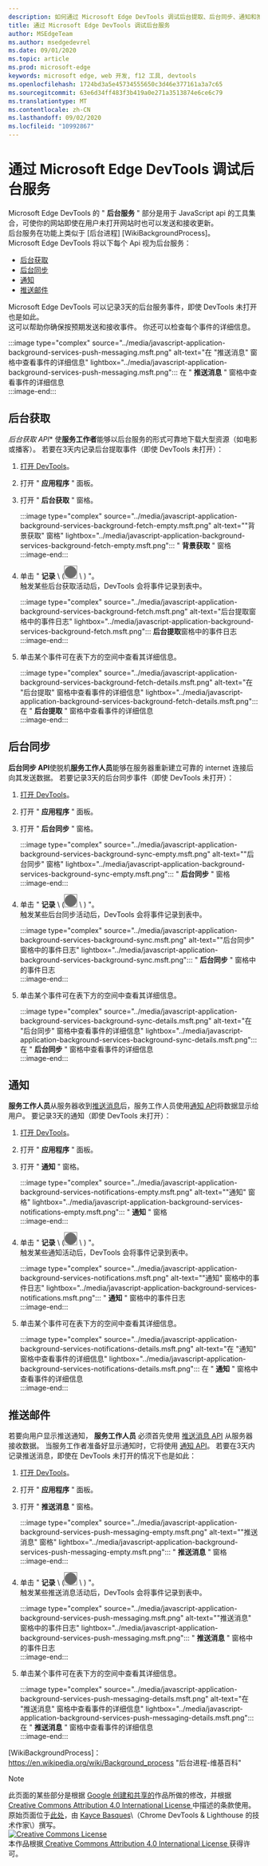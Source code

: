 ```yaml
---
description: 如何通过 Microsoft Edge DevTools 调试后台提取、后台同步、通知和推送消息。
title: 通过 Microsoft Edge DevTools 调试后台服务
author: MSEdgeTeam
ms.author: msedgedevrel
ms.date: 09/01/2020
ms.topic: article
ms.prod: microsoft-edge
keywords: microsoft edge, web 开发, f12 工具, devtools
ms.openlocfilehash: 1724bd3a5e45734555650c3d46e377161a3a7c65
ms.sourcegitcommit: 63e6d34ff483f3b419a0e271a3513874e6ce6c79
ms.translationtype: MT
ms.contentlocale: zh-CN
ms.lasthandoff: 09/02/2020
ms.locfileid: "10992867"
---
```

<!-- Copyright Kayce Basques 
   Licensed under the Apache License, Version 2.0 (the "License");
   you may not use this file except in compliance with the License.
   You may obtain a copy of the License at

       https://www.apache.org/licenses/LICENSE-2.0
       
   Unless required by applicable law or agreed to in writing, software
   distributed under the License is distributed on an "AS IS" BASIS,
   WITHOUT WARRANTIES OR CONDITIONS OF ANY KIND, either express or implied.
   See the License for the specific language governing permissions and
   limitations under the License.  -->  





# 通过 Microsoft Edge DevTools 调试后台服务   



Microsoft Edge DevTools 的 " **后台服务** " 部分是用于 JavaScript api 的工具集合，可使你的网站即使在用户未打开网站时也可以发送和接收更新。  
后台服务在功能上类似于 [后台进程] [WikiBackgroundProcess]。  
Microsoft Edge DevTools 将以下每个 Api 视为后台服务：  

*   [后台获取](#background-fetch)  
*   [后台同步](#background-sync)  
*   [通知](#notifications)  
*   [推送邮件](#push-messages)  
    
Microsoft Edge DevTools 可以记录3天的后台服务事件，即使 DevTools 未打开也是如此。  
这可以帮助你确保按预期发送和接收事件。  你还可以检查每个事件的详细信息。  

:::image type="complex" source="../media/javascript-application-background-services-push-messaging.msft.png" alt-text="在 "推送消息" 窗格中查看事件的详细信息" lightbox="../media/javascript-application-background-services-push-messaging.msft.png":::
   在 " **推送消息** " 窗格中查看事件的详细信息  
:::image-end:::  

## 后台获取   

*后台获取 API** 使**服务工作者**能够以后台服务的形式可靠地下载大型资源（如电影或播客）。  若要在3天内记录后台提取事件（即使 DevTools 未打开）：  

<!--Todo: add background fetch api section when available -->  

1.  [打开 DevTools][OpenDevTools]。  
1.  打开 " **应用程序** " 面板。  
1.  打开 " **后台获取** " 窗格。  
    
    :::image type="complex" source="../media/javascript-application-background-services-background-fetch-empty.msft.png" alt-text=""背景获取" 窗格" lightbox="../media/javascript-application-background-services-background-fetch-empty.msft.png":::
       " **背景获取** " 窗格  
    :::image-end:::  
    
1.  单击 " **记录** \ (![ 记录 ][ImageRecordIcon] \ ) "。  
   触发某些后台获取活动后，DevTools 会将事件记录到表中。  
    
    :::image type="complex" source="../media/javascript-application-background-services-background-fetch.msft.png" alt-text="后台提取窗格中的事件日志" lightbox="../media/javascript-application-background-services-background-fetch.msft.png":::
       **后台提取**窗格中的事件日志  
    :::image-end:::  
    
1.  单击某个事件可在表下方的空间中查看其详细信息。  
    
    :::image type="complex" source="../media/javascript-application-background-services-background-fetch-details.msft.png" alt-text="在 "后台提取" 窗格中查看事件的详细信息" lightbox="../media/javascript-application-background-services-background-fetch-details.msft.png":::
       在 " **后台提取** " 窗格中查看事件的详细信息  
    :::image-end:::  
    
## 后台同步   

**后台同步 API**使脱机**服务工作人员**能够在服务器重新建立可靠的 internet 连接后向其发送数据。  若要记录3天的后台同步事件（即使 DevTools 未打开）：  

<!--Todo: add background sync api section when available -->  

1.  [打开 DevTools][OpenDevTools]。  
1.  打开 " **应用程序** " 面板。  
1.  打开 " **后台同步** " 窗格。  
    
    :::image type="complex" source="../media/javascript-application-background-services-background-sync-empty.msft.png" alt-text=""后台同步" 窗格" lightbox="../media/javascript-application-background-services-background-sync-empty.msft.png":::
       " **后台同步** " 窗格  
    :::image-end:::  
    
1.  单击 " **记录** \ (![ 记录 ][ImageRecordIcon] \ ) "。  
   触发某些后台同步活动后，DevTools 会将事件记录到表中。  
    
    :::image type="complex" source="../media/javascript-application-background-services-background-sync.msft.png" alt-text=""后台同步" 窗格中的事件日志" lightbox="../media/javascript-application-background-services-background-sync.msft.png":::
       " **后台同步** " 窗格中的事件日志  
    :::image-end:::  
    
1.  单击某个事件可在表下方的空间中查看其详细信息。  
    
    :::image type="complex" source="../media/javascript-application-background-services-background-sync-details.msft.png" alt-text="在 "后台同步" 窗格中查看事件的详细信息" lightbox="../media/javascript-application-background-services-background-sync-details.msft.png":::
       在 " **后台同步** " 窗格中查看事件的详细信息  
    :::image-end:::  
    
## 通知 

**服务工作人员**从服务器收到[推送消息][MDNPush]后，服务工作人员使用[通知 API][MDNNotifications]将数据显示给用户。  要记录3天的通知（即使 DevTools 未打开）：  

1.  [打开 DevTools][OpenDevTools]。  
1.  打开 " **应用程序** " 面板。  
1.  打开 " **通知** " 窗格。  
    
    :::image type="complex" source="../media/javascript-application-background-services-notifications-empty.msft.png" alt-text=""通知" 窗格" lightbox="../media/javascript-application-background-services-notifications-empty.msft.png":::
       " **通知** " 窗格  
    :::image-end:::  
    
1.  单击 " **记录** \ (![ 记录 ][ImageRecordIcon] \ ) "。  
   触发某些通知活动后，DevTools 会将事件记录到表中。  
    
    :::image type="complex" source="../media/javascript-application-background-services-notifications.msft.png" alt-text=""通知" 窗格中的事件日志" lightbox="../media/javascript-application-background-services-notifications.msft.png":::
       " **通知** " 窗格中的事件日志  
    :::image-end:::  
    
1.  单击某个事件可在表下方的空间中查看其详细信息。  
    
    :::image type="complex" source="../media/javascript-application-background-services-notifications-details.msft.png" alt-text="在 "通知" 窗格中查看事件的详细信息" lightbox="../media/javascript-application-background-services-notifications-details.msft.png":::
       在 " **通知** " 窗格中查看事件的详细信息  
    :::image-end:::  
    
## 推送邮件 

若要向用户显示推送通知， **服务工作人员** 必须首先使用 [推送消息 API][MDNPush] 从服务器接收数据。  当服务工作者准备好显示通知时，它将使用 [通知 API][MDNNotifications]。  若要在3天内记录推送消息，即使在 DevTools 未打开的情况下也是如此：  

1.  [打开 DevTools][OpenDevTools]。  
1.  打开 " **应用程序** " 面板。  
1.  打开 " **推送消息** " 窗格。  
    
    :::image type="complex" source="../media/javascript-application-background-services-push-messaging-empty.msft.png" alt-text=""推送消息" 窗格" lightbox="../media/javascript-application-background-services-push-messaging-empty.msft.png":::
       " **推送消息** " 窗格  
    :::image-end:::  
    
1.  单击 " **记录** \ (![ 记录 ][ImageRecordIcon] \ ) "。  
    触发某些推送消息活动后，DevTools 会将事件记录到表中。  
    
    :::image type="complex" source="../media/javascript-application-background-services-push-messaging.msft.png" alt-text=""推送消息" 窗格中的事件日志" lightbox="../media/javascript-application-background-services-push-messaging.msft.png":::
       " **推送消息** " 窗格中的事件日志  
    :::image-end:::  
    
1.  单击某个事件可在表下方的空间中查看其详细信息。  
    
    :::image type="complex" source="../media/javascript-application-background-services-push-messaging-details.msft.png" alt-text="在 "推送消息" 窗格中查看事件的详细信息" lightbox="../media/javascript-application-background-services-push-messaging-details.msft.png":::
       在 " **推送消息** " 窗格中查看事件的详细信息  
    :::image-end:::  
    
<!--  
 


-->  

<!-- image links -->  

[ImageRecordIcon]: ../media/record-icon.msft.png  

<!-- links -->  

<!--[BackgroundFetchAPI]: ../../../microsoft-edge/devtools-guide-chromium/whats-new/2018/12/background-fetch.md "Background Fetch API"  -->  
<!--[BackgroundSyncAPI]: ../../../microsoft-edge/devtools-guide-chromium/whats-new/2015/12/background-sync.md  "Background Sync API"  -->

[OpenDevTools]: ../open.md "打开 Microsoft Edge (Chromium) 开发工具 |Microsoft 文档"  

[MDNNotifications]: https://developer.mozilla.org/docs/Web/API/Notifications_API "通知 API |MDN"  
[MDNPush]: https://developer.mozilla.org/docs/Web/API/Push_API "推送 API |MDN"  
<!--[ServiceWorkerCacheStorage]: https://alphabet.dev/service-workers-cache-storage "Service workers and the Cache Storage API | alphabet.dev"  -->
[WikiBackgroundProcess]： https://en.wikipedia.org/wiki/Background_process "后台进程-维基百科"  

> [!NOTE]
> 此页面的某些部分是根据 [Google 创建和共享的][GoogleSitePolicies]作品所做的修改，并根据[ Creative Commons Attribution 4.0 International License ][CCA4IL]中描述的条款使用。  
> 原始页面位于[此处](https://developers.google.com/web/tools/chrome-devtools/javascript/background-services)，由 [Kayce Basques][KayceBasques]\（Chrome DevTools \& Lighthouse 的技术作家\）撰写。  
[![Creative Commons License][CCby4Image]][CCA4IL]  
本作品根据[ Creative Commons Attribution 4.0 International License ][CCA4IL]获得许可。  

[CCA4IL]: https://creativecommons.org/licenses/by/4.0  
[CCby4Image]: https://i.creativecommons.org/l/by/4.0/88x31.png  
[GoogleSitePolicies]: https://developers.google.com/terms/site-policies  
[KayceBasques]: https://developers.google.com/web/resources/contributors/kaycebasques  
